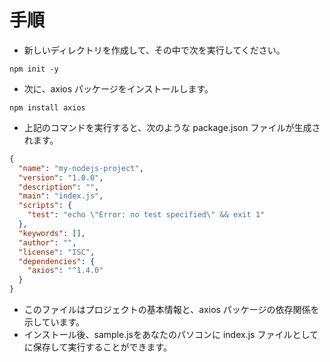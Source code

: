 # 手順

- 新しいディレクトリを作成して、その中で次を実行してください。

```
npm init -y
```

- 次に、axios パッケージをインストールします。

```
npm install axios
```

- 上記のコマンドを実行すると、次のような package.json ファイルが生成されます。

````json
{
  "name": "my-nodejs-project",
  "version": "1.0.0",
  "description": "",
  "main": "index.js",
  "scripts": {
    "test": "echo \"Error: no test specified\" && exit 1"
  },
  "keywords": [],
  "author": "",
  "license": "ISC",
  "dependencies": {
    "axios": "^1.4.0"
  }
}
````

- このファイルはプロジェクトの基本情報と、axios パッケージの依存関係を示しています。
- インストール後、sample.jsをあなたのパソコンに index.js ファイルとしてに保存して実行することができます。

